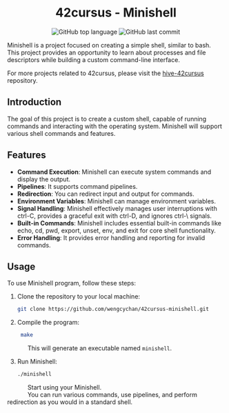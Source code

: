 <h1 align="center">42cursus - Minishell</h1>

<p align="center">
	<img alt="GitHub top language" src="https://img.shields.io/github/languages/top/wengcychan/42cursus-minishell?style=plastic&color=blue&label=C%20language&logo=42"/>
	<img alt="GitHub last commit" src="https://img.shields.io/github/last-commit/wengcychan/42cursus-minishell?style=plastic&color=green&logo=42"/>
</p>

Minishell is a project focused on creating a simple shell, similar to bash. This project provides an opportunity to learn about processes and file descriptors while building a custom command-line interface.

For more projects related to 42cursus, please visit the [hive-42cursus](https://github.com/wengcychan/hive-42cursus.git) repository.

## Introduction

The goal of this project is to create a custom shell, capable of running commands and interacting with the operating system. Minishell will support various shell commands and features.

## Features

- **Command Execution**: Minishell can execute system commands and display the output.
- **Pipelines**: It supports command pipelines.
- **Redirection**: You can redirect input and output for commands.
- **Environment Variables**: Minishell can manage environment variables.
- **Signal Handling**: Minishell effectively manages user interruptions with ctrl-C, provides a graceful exit with ctrl-D, and ignores ctrl-\ signals.
- **Built-in Commands**: Minishell includes essential built-in commands like echo, cd, pwd, export, unset, env, and exit for core shell functionality.
- **Error Handling**: It provides error handling and reporting for invalid commands.

## Usage

To use Minishell program, follow these steps:

1. Clone the repository to your local machine:

   ```bash
   git clone https://github.com/wengcychan/42cursus-minishell.git

2. Compile the program:

   ```bash
	make
	```
&nbsp;&nbsp;&nbsp;&nbsp;&nbsp;&nbsp;&nbsp;&nbsp;&nbsp;&nbsp;&nbsp; This will generate an executable named `minishell`.

3. Run Minishell:
	
	```bash
	./minishell
	```
&nbsp;&nbsp;&nbsp;&nbsp;&nbsp;&nbsp;&nbsp;&nbsp;&nbsp;&nbsp;&nbsp; Start using your Minishell.  
&nbsp;&nbsp;&nbsp;&nbsp;&nbsp;&nbsp;&nbsp;&nbsp;&nbsp;&nbsp;&nbsp; You can run various commands, use pipelines, and perform redirection as you would in a standard shell.